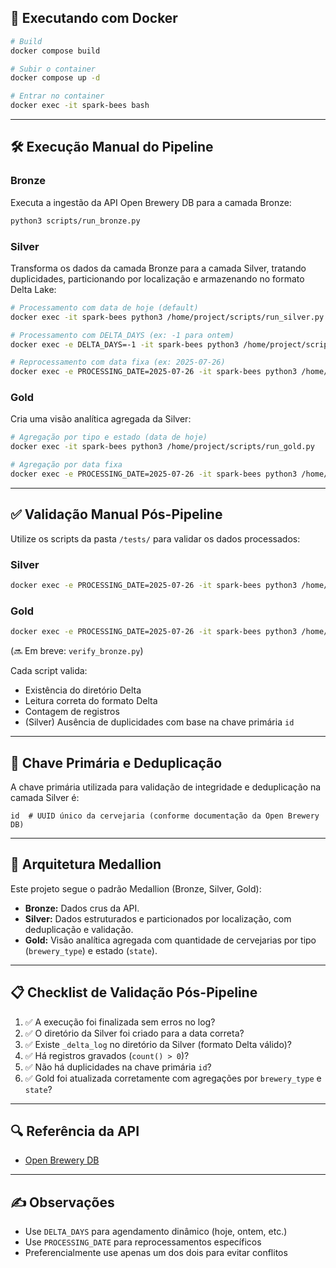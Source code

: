 ## 🐳 Executando com Docker

```bash
# Build
docker compose build

# Subir o container
docker compose up -d

# Entrar no container
docker exec -it spark-bees bash
```

---

## 🛠️ Execução Manual do Pipeline

### Bronze

Executa a ingestão da API Open Brewery DB para a camada Bronze:

```bash
python3 scripts/run_bronze.py
```

### Silver

Transforma os dados da camada Bronze para a camada Silver, tratando duplicidades, particionando por localização e armazenando no formato Delta Lake:

```bash
# Processamento com data de hoje (default)
docker exec -it spark-bees python3 /home/project/scripts/run_silver.py

# Processamento com DELTA_DAYS (ex: -1 para ontem)
docker exec -e DELTA_DAYS=-1 -it spark-bees python3 /home/project/scripts/run_silver.py

# Reprocessamento com data fixa (ex: 2025-07-26)
docker exec -e PROCESSING_DATE=2025-07-26 -it spark-bees python3 /home/project/scripts/run_silver.py
```

### Gold

Cria uma visão analítica agregada da Silver:

```bash
# Agregação por tipo e estado (data de hoje)
docker exec -it spark-bees python3 /home/project/scripts/run_gold.py

# Agregação por data fixa
docker exec -e PROCESSING_DATE=2025-07-26 -it spark-bees python3 /home/project/scripts/run_gold.py
```

---

## ✅ Validação Manual Pós-Pipeline

Utilize os scripts da pasta `/tests/` para validar os dados processados:

### Silver

```bash
docker exec -e PROCESSING_DATE=2025-07-26 -it spark-bees python3 /home/project/tests/verify_silver.py
```

### Gold

```bash
docker exec -e PROCESSING_DATE=2025-07-26 -it spark-bees python3 /home/project/tests/verify_gold.py
```

(🔜 Em breve: `verify_bronze.py`)

Cada script valida:

* Existência do diretório Delta
* Leitura correta do formato Delta
* Contagem de registros
* (Silver) Ausência de duplicidades com base na chave primária `id`

---

## 🔑 Chave Primária e Deduplicação

A chave primária utilizada para validação de integridade e deduplicação na camada Silver é:

```text
id  # UUID único da cervejaria (conforme documentação da Open Brewery DB)
```

---

## 🧱 Arquitetura Medallion

Este projeto segue o padrão Medallion (Bronze, Silver, Gold):

* **Bronze:** Dados crus da API.
* **Silver:** Dados estruturados e particionados por localização, com deduplicação e validação.
* **Gold:** Visão analítica agregada com quantidade de cervejarias por tipo (`brewery_type`) e estado (`state`).

---

## 📋 Checklist de Validação Pós-Pipeline

1. ✅ A execução foi finalizada sem erros no log?
2. ✅ O diretório da Silver foi criado para a data correta?
3. ✅ Existe `_delta_log` no diretório da Silver (formato Delta válido)?
4. ✅ Há registros gravados (`count() > 0`)?
5. ✅ Não há duplicidades na chave primária `id`?
6. ✅ Gold foi atualizada corretamente com agregações por `brewery_type` e `state`?

---

## 🔍 Referência da API

* [Open Brewery DB](https://www.openbrewerydb.org/documentation/01-listbreweries)

---

## ✍️ Observações

* Use `DELTA_DAYS` para agendamento dinâmico (hoje, ontem, etc.)
* Use `PROCESSING_DATE` para reprocessamentos específicos
* Preferencialmente use apenas um dos dois para evitar conflitos
